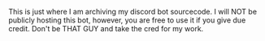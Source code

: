 This is just where I am archiving my discord bot sourcecode. I will NOT be publicly hosting this bot, however, you are free to use it if you give due credit. Don't be THAT GUY and take the cred for my work.
